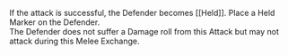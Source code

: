 If the attack is successful, the Defender becomes [[Held]]. Place a Held Marker on the Defender.  
The Defender does not suffer a Damage roll from this Attack but may not attack during this Melee Exchange.